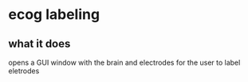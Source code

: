 # ecog labeling

## what it does
opens a GUI window with the brain and electrodes for the user to label eletrodes
